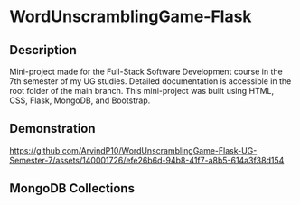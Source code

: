 # WordUnscramblingGame-Flask

## Description

Mini-project made for the Full-Stack Software Development course in the 7th semester of my UG studies. Detailed documentation is accessible in the root folder of the main branch. This mini-project was built using HTML, CSS, Flask, MongoDB, and Bootstrap.

## Demonstration

https://github.com/ArvindP10/WordUnscramblingGame-Flask-UG-Semester-7/assets/140001726/efe26b6d-94b8-41f7-a8b5-614a3f38d154

## MongoDB Collections


